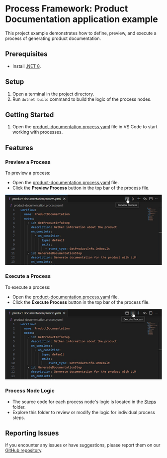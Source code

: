 # Process Framework: Product Documentation application example

This project example demonstrates how to define, preview, and execute a process of generating product documentation.

## Prerequisites

- Install [.NET 8](https://dotnet.microsoft.com/download/dotnet/8.0).

## Setup

1. Open a terminal in the project directory.
2. Run `dotnet build` command to build the logic of the process nodes.

## Getting Started

1. Open the [product-documentation.process.yaml](./product-documentation.process.yaml) file in VS Code to start working with processes.

## Features

### Preview a Process

To preview a process:
- Open the [product-documentation.process.yaml](./product-documentation.process.yaml) file.
- Click the **Preview Process** button in the top bar of the process file.

![Preview Process](images/preview-process.jpeg)

### Execute a Process

To execute a process:
- Open the [product-documentation.process.yaml](./product-documentation.process.yaml) file.
- Click the **Execute Process** button in the top bar of the process file.

![Execute Process](images/execute-process.jpeg)

### Process Node Logic

- The source code for each process node's logic is located in the [Steps](./Steps/) folder.
- Explore this folder to review or modify the logic for individual process steps.

## Reporting Issues

If you encounter any issues or have suggestions, please report them on our [GitHub repository](https://github.com/microsoft/semantic-kernel).
